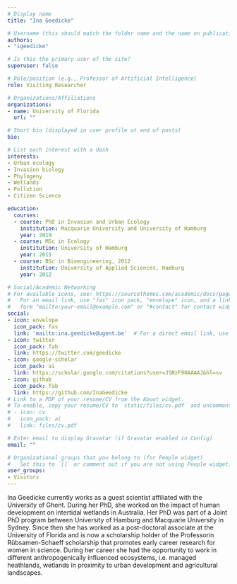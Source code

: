 ```yaml
---
# Display name
title: "Ina Geedicke"

# Username (this should match the folder name and the name on publications)
authors:
- "igeedicke"

# Is this the primary user of the site?
superuser: false

# Role/position (e.g., Professor of Artificial Intelligence)
role: Visiting Researcher

# Organizations/Affiliations
organizations:
- name: University of Florida
  url: ""

# Short bio (displayed in user profile at end of posts)
bio: 

# List each interest with a dash
interests:
- Urban ecology
- Invasion biology
- Phylogeny
- Wetlands
- Pollution
- Citizen Science

education:
  courses:
  - course: PhD in Invasion and Urban Ecology
    institution: Macquarie University and University of Hamburg
    year: 2019
  - course: MSc in Ecology
    institution: University of Hamburg
    year: 2015
  - course: BSc in Bioengineering, 2012
    institution: University of Applied Sciences, Hamburg
    year: 2012

# Social/Academic Networking
# For available icons, see: https://sourcethemes.com/academic/docs/page-builder/#icons
#   For an email link, use "fas" icon pack, "envelope" icon, and a link in the
#   form "mailto:your-email@example.com" or "#contact" for contact widget.
social:
- icon: envelope
  icon_pack: fas
  link: 'mailto:ina.geedicke@ugent.be'  # For a direct email link, use "mailto:test@example.org".
- icon: twitter
  icon_pack: fab
  link: https://twitter.com/geedicke
- icon: google-scholar
  icon_pack: ai
  link: https://scholar.google.com/citations?user=JSNzF90AAAAJ&hl=sv
- icon: github
  icon_pack: fab
  link: https://github.com/InaGeedicke
# Link to a PDF of your resume/CV from the About widget.
# To enable, copy your resume/CV to `static/files/cv.pdf` and uncomment the lines below.
# - icon: cv
#   icon_pack: ai
#   link: files/cv.pdf

# Enter email to display Gravatar (if Gravatar enabled in Config)
email: ""

# Organizational groups that you belong to (for People widget)
#   Set this to `[]` or comment out if you are not using People widget.
user_groups:
- Visitors
---
```


Ina Geedicke currently works as a guest scientist affiliated with the University of Ghent. During her PhD, she worked on the impact of human development on intertidal wetlands in Australia. Her PhD was part of a Joint PhD program between University of Hamburg and Macquarie University in Sydney. Since then she has worked as a post-doctoral associate at the University of Florida and is now a scholarship holder of the Professorin Rübsamen-Schaeff scholarship that promotes early career research for women in science. During her career she had the opportunity to work in different anthropogenically influenced ecosystems, i.e. managed heathlands, wetlands in proximity to urban development and agricultural landscapes.